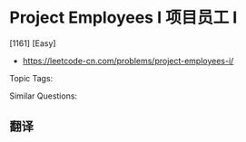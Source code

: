 # Project Employees I 项目员工 I

[1161] [Easy]

- https://leetcode-cn.com/problems/project-employees-i/

Topic Tags:

Similar Questions:

## 翻译

